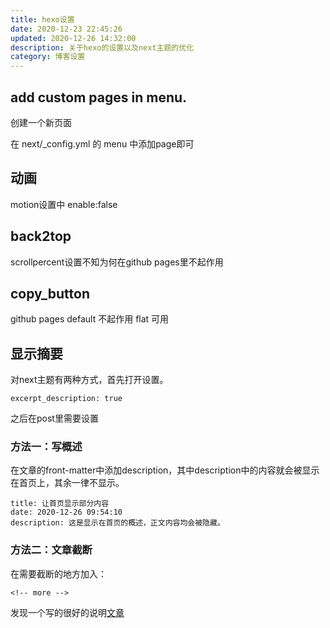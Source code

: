 ```yaml
---
title: hexo设置
date: 2020-12-23 22:45:26
updated: 2020-12-26 14:32:00
description: 关于hexo的设置以及next主题的优化
category: 博客设置
---
```

## add custom pages in menu.

创建一个新页面

在 next/_config.yml 的 menu 中添加page即可

## 动画

motion设置中 enable:false

## back2top

scrollpercent设置不知为何在github pages里不起作用


## copy_button

github pages 
default 不起作用
flat 可用

## 显示摘要

对next主题有两种方式，首先打开设置。

```
excerpt_description: true
```

之后在post里需要设置

### 方法一：写概述

在文章的front-matter中添加description，其中description中的内容就会被显示在首页上，其余一律不显示。

```
title: 让首页显示部分内容
date: 2020-12-26 09:54:10
description: 这是显示在首页的概述，正文内容均会被隐藏。
```

### 方法二：文章截断

在需要截断的地方加入：

```
<!-- more -->
```

发现一个写的很好的说明[文章](https://zhuanlan.zhihu.com/p/30836436)